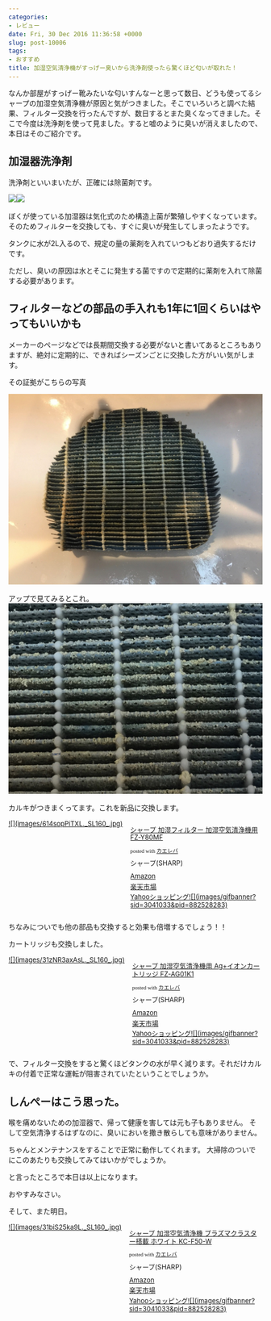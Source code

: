 ```yaml
---
categories:
- レビュー
date: Fri, 30 Dec 2016 11:36:58 +0000
slug: post-10006
tags:
- おすすめ
title: 加湿空気清浄機がすっげー臭いから洗浄剤使ったら驚くほど匂いが取れた！
---
```


なんか部屋がすっげー靴みたいな匂いすんなーと思って数日、どうも使ってるシャープの加湿空気清浄機が原因と気がつきました。そこでいろいろと調べた結果、フィルター交換を行ったんですが、数日するとまた臭くなってきました。そこで今度は洗浄剤を使って見ました。すると嘘のように臭いが消えましたので、本日はそのご紹介です。<!--more-->
<h2>加湿器洗浄剤</h2>
洗浄剤といいまいたが、正確には除菌剤です。

<a href="https://www.amazon.co.jp/%E5%8A%A0%E6%B9%BF%E5%99%A8%E3%81%AE%E9%99%A4%E8%8F%8C%E3%82%BF%E3%82%A4%E3%83%A0-%E6%B6%B2%E4%BD%93%E3%82%BF%E3%82%A4%E3%83%97-%E7%84%A1%E9%A6%99%E6%96%99-%E7%B5%A6%E6%B0%B4%E3%82%BF%E3%83%B3%E3%82%AF%E5%86%85%E3%81%AE%E9%99%A4%E8%8F%8C-%E3%83%8C%E3%83%A1%E3%83%AA%E9%98%B2%E6%AD%A2%E5%B0%82%E7%94%A8%E9%99%A4%E8%8F%8C%E5%89%A4-500ml/dp/B002WG8M0K/ref=as_li_ss_il?ie=UTF8&amp;qid=1483096525&amp;sr=8-1&amp;keywords=%E5%8A%A0%E6%B9%BF%E5%99%A8%E3%80%80%E6%B4%97%E6%B5%84%E5%89%A4&amp;linkCode=li3&amp;tag=warawareotoko-22&amp;linkId=b23e85630648707aa02606deb236ed11" target="_blank" rel="noopener">![](images/q?_encoding=UTF8&amp;ASIN=B002WG8M0K&amp;Format=_SL250_&amp;ID=AsinImage&amp;MarketPlace=JP&amp;ServiceVersion=20070822&amp;WS=1&amp;tag=warawareotoko-22)</a>![](images/ir?t=warawareotoko-22&amp;l=li3&amp;o=9&amp;a=B002WG8M0K)

ぼくが使っている加湿器は気化式のため構造上菌が繁殖しやすくなっています。そのためフィルターを交換しても、すぐに臭いが発生してしまったようです。

タンクに水が2L入るので、規定の量の薬剤を入れていつもどおり過失するだけです。

ただし、臭いの原因は水とそこに発生する菌ですので定期的に薬剤を入れて除菌する必要があります。
<h2>フィルターなどの部品の手入れも1年に1回くらいはやってもいいかも</h2>
メーカーのページなどでは長期間交換する必要がないと書いてあるところもありますが、絶対に定期的に、できればシーズンごとに交換した方がいい気がします。

その証拠がこちらの写真

![](images/IIMG_4974.jpg)

アップで見てみるとこれ。
![](images/IIMG_4975.jpg)

カルキがつきまくってます。これを新品に交換します。
<div class="kaerebalink-box" style="text-align: left; padding-bottom: 20px; font-size: small; /zoom: 1; overflow: hidden;">
<div class="kaerebalink-image" style="float: left; margin: 0 15px 10px 0;"><a href="http://www.amazon.co.jp/exec/obidos/ASIN/B002TO4N26/warawareotoko-22/ref=nosim/" target="_blank" rel="noopener">![](images/614sopPiTXL._SL160_.jpg)</a></div>
<div class="kaerebalink-info" style="line-height: 120%; /zoom: 1; overflow: hidden;">
<div class="kaerebalink-name" style="margin-bottom: 10px; line-height: 120%;">

<a href="http://www.amazon.co.jp/exec/obidos/ASIN/B002TO4N26/warawareotoko-22/ref=nosim/" target="_blank" rel="noopener">シャープ 加湿フィルター 加湿空気清浄機用 FZ-Y80MF</a>
<div class="kaerebalink-powered-date" style="font-size: 8pt; margin-top: 5px; font-family: verdana; line-height: 120%;">posted with <a href="http://kaereba.com" target="_blank" rel="nofollow noopener">カエレバ</a></div>
</div>
<div class="kaerebalink-detail" style="margin-bottom: 5px;">シャープ(SHARP)</div>
<div class="kaerebalink-link1" style="margin-top: 10px;">
<div class="shoplinkamazon" style="margin: 5px 0;"><a href="http://www.amazon.co.jp/gp/search?keywords=FZ-Y80MF&amp;__mk_ja_JP=%E3%82%AB%E3%82%BF%E3%82%AB%E3%83%8A&amp;tag=warawareotoko-22" target="_blank" rel="noopener">Amazon</a></div>
<div class="shoplinkrakuten" style="margin: 5px 0;"><a href="http://hb.afl.rakuten.co.jp/hgc/0f6e221b.2eb9748a.0f6e221c.35cc1e84/?pc=http%3A%2F%2Fsearch.rakuten.co.jp%2Fsearch%2Fmall%2FFZ-Y80MF%2F-%2Ff.1-p.1-s.1-sf.0-st.A-v.2%3Fx%3D0%26scid%3Daf_ich_link_urltxt%26m%3Dhttp%3A%2F%2Fm.rakuten.co.jp%2F" target="_blank" rel="noopener">楽天市場</a></div>
<div class="shoplinkyahoo" style="margin: 5px 0;"><a href="http://ck.jp.ap.valuecommerce.com/servlet/referral?sid=3041033&amp;pid=882528283&amp;vc_url=http%3A%2F%2Fsearch.shopping.yahoo.co.jp%2Fsearch%3Fp%3DFZ-Y80MF&amp;vcptn=kaereba" target="_blank" rel="noopener">Yahooショッピング![](images/gifbanner?sid=3041033&amp;pid=882528283)</a></div>
</div>
</div>
<div class="booklink-footer" style="clear: left;"></div>
</div>
ちなみについでも他の部品も交換すると効果も倍増するでしょう！！

カートリッジも交換しました。
<div class="kaerebalink-box" style="text-align: left; padding-bottom: 20px; font-size: small; /zoom: 1; overflow: hidden;">
<div class="kaerebalink-image" style="float: left; margin: 0 15px 10px 0;"><a href="http://www.amazon.co.jp/exec/obidos/ASIN/B009ODJPMI/warawareotoko-22/ref=nosim/" target="_blank" rel="noopener">![](images/31zNR3axAsL._SL160_.jpg)</a></div>
<div class="kaerebalink-info" style="line-height: 120%; /zoom: 1; overflow: hidden;">
<div class="kaerebalink-name" style="margin-bottom: 10px; line-height: 120%;">

<a href="http://www.amazon.co.jp/exec/obidos/ASIN/B009ODJPMI/warawareotoko-22/ref=nosim/" target="_blank" rel="noopener">シャープ 加湿空気清浄機用 Ag+イオンカートリッジ FZ-AG01K1</a>
<div class="kaerebalink-powered-date" style="font-size: 8pt; margin-top: 5px; font-family: verdana; line-height: 120%;">posted with <a href="http://kaereba.com" target="_blank" rel="nofollow noopener">カエレバ</a></div>
</div>
<div class="kaerebalink-detail" style="margin-bottom: 5px;">シャープ(SHARP)</div>
<div class="kaerebalink-link1" style="margin-top: 10px;">
<div class="shoplinkamazon" style="margin: 5px 0;"><a href="http://www.amazon.co.jp/gp/search?keywords=FZ-AG01K1&amp;__mk_ja_JP=%E3%82%AB%E3%82%BF%E3%82%AB%E3%83%8A&amp;tag=warawareotoko-22" target="_blank" rel="noopener">Amazon</a></div>
<div class="shoplinkrakuten" style="margin: 5px 0;"><a href="http://hb.afl.rakuten.co.jp/hgc/0f6e221b.2eb9748a.0f6e221c.35cc1e84/?pc=http%3A%2F%2Fsearch.rakuten.co.jp%2Fsearch%2Fmall%2FFZ-AG01K1%2F-%2Ff.1-p.1-s.1-sf.0-st.A-v.2%3Fx%3D0%26scid%3Daf_ich_link_urltxt%26m%3Dhttp%3A%2F%2Fm.rakuten.co.jp%2F" target="_blank" rel="noopener">楽天市場</a></div>
<div class="shoplinkyahoo" style="margin: 5px 0;"><a href="http://ck.jp.ap.valuecommerce.com/servlet/referral?sid=3041033&amp;pid=882528283&amp;vc_url=http%3A%2F%2Fsearch.shopping.yahoo.co.jp%2Fsearch%3Fp%3DFZ-AG01K1&amp;vcptn=kaereba" target="_blank" rel="noopener">Yahooショッピング![](images/gifbanner?sid=3041033&amp;pid=882528283)</a></div>
</div>
</div>
<div class="booklink-footer" style="clear: left;"></div>
</div>
で、フィルター交換をすると驚くほどタンクの水が早く減ります。それだけカルキの付着で正常な運転が阻害されていたということでしょうか。
<h2>しんぺーはこう思った。</h2>
喉を痛めないための加湿器で、帰って健康を害しては元も子もありません。
そして空気清浄するはずなのに、臭いにおいを撒き散らしても意味がありません。

ちゃんとメンテナンスをすることで正常に動作してくれます。
大掃除のついでにこのあたりも交換してみてはいかがでしょうか。

と言ったところで本日は以上になります。

おやすみなさい。

そして、また明日。
<div class="kaerebalink-box" style="text-align: left; padding-bottom: 20px; font-size: small; /zoom: 1; overflow: hidden;">
<div class="kaerebalink-image" style="float: left; margin: 0 15px 10px 0;"><a href="http://www.amazon.co.jp/exec/obidos/ASIN/B0149Z0XD0/warawareotoko-22/ref=nosim/" target="_blank" rel="noopener">![](images/31biS25ka9L._SL160_.jpg)</a></div>
<div class="kaerebalink-info" style="line-height: 120%; /zoom: 1; overflow: hidden;">
<div class="kaerebalink-name" style="margin-bottom: 10px; line-height: 120%;">

<a href="http://www.amazon.co.jp/exec/obidos/ASIN/B0149Z0XD0/warawareotoko-22/ref=nosim/" target="_blank" rel="noopener">シャープ 加湿空気清浄機 プラズマクラスター搭載 ホワイト KC-F50-W</a>
<div class="kaerebalink-powered-date" style="font-size: 8pt; margin-top: 5px; font-family: verdana; line-height: 120%;">posted with <a href="http://kaereba.com" target="_blank" rel="nofollow noopener">カエレバ</a></div>
</div>
<div class="kaerebalink-detail" style="margin-bottom: 5px;">シャープ(SHARP)</div>
<div class="kaerebalink-link1" style="margin-top: 10px;">
<div class="shoplinkamazon" style="margin: 5px 0;"><a href="http://www.amazon.co.jp/gp/search?keywords=KC-F50-W&amp;__mk_ja_JP=%E3%82%AB%E3%82%BF%E3%82%AB%E3%83%8A&amp;tag=warawareotoko-22" target="_blank" rel="noopener">Amazon</a></div>
<div class="shoplinkrakuten" style="margin: 5px 0;"><a href="http://hb.afl.rakuten.co.jp/hgc/0f6e221b.2eb9748a.0f6e221c.35cc1e84/?pc=http%3A%2F%2Fsearch.rakuten.co.jp%2Fsearch%2Fmall%2FKC-F50-W%2F-%2Ff.1-p.1-s.1-sf.0-st.A-v.2%3Fx%3D0%26scid%3Daf_ich_link_urltxt%26m%3Dhttp%3A%2F%2Fm.rakuten.co.jp%2F" target="_blank" rel="noopener">楽天市場</a></div>
<div class="shoplinkyahoo" style="margin: 5px 0;"><a href="http://ck.jp.ap.valuecommerce.com/servlet/referral?sid=3041033&amp;pid=882528283&amp;vc_url=http%3A%2F%2Fsearch.shopping.yahoo.co.jp%2Fsearch%3Fp%3DKC-F50-W&amp;vcptn=kaereba" target="_blank" rel="noopener">Yahooショッピング![](images/gifbanner?sid=3041033&amp;pid=882528283)</a></div>
</div>
</div>
<div class="booklink-footer" style="clear: left;"></div>
</div>